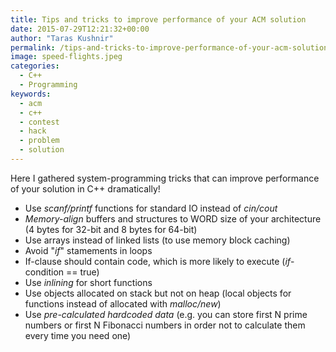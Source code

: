 ```yaml
---
title: Tips and tricks to improve performance of your ACM solution
date: 2015-07-29T12:21:32+00:00
author: "Taras Kushnir"
permalink: /tips-and-tricks-to-improve-performance-of-your-acm-solution/
image: speed-flights.jpeg
categories:
  - C++
  - Programming
keywords:
  - acm
  - c++
  - contest
  - hack
  - problem
  - solution
---
```

Here I gathered system-programming tricks that can improve performance of your solution in C++ dramatically!

  * Use _scanf/printf_ functions for standard IO instead of _cin/cout_
  * _Memory-align_ buffers and structures to WORD size of your architecture (4 bytes for 32-bit and 8 bytes for 64-bit)
  * Use arrays instead of linked lists (to use memory block caching)
  * Avoid "_if_" stamements in loops
  * If-clause should contain code, which is more likely to execute (_if_-condition == true)
  * Use _inlining_ for short functions
  * Use objects allocated on stack but not on heap (local objects for functions instead of allocated with _malloc/new_)
  * Use _pre-calculated hardcoded data_ (e.g. you can store first N prime numbers or first N Fibonacci numbers in order not to calculate them every time you need one)
